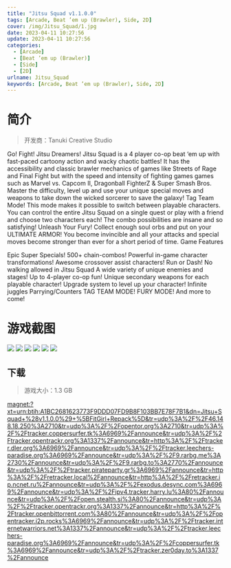 ```yaml
---
title: "Jitsu Squad v1.1.0.0"
tags: [Arcade, Beat ’em up (Brawler), Side, 2D]
cover: /img/Jitsu_Squad/1.jpg
date: 2023-04-11 10:27:56
update: 2023-04-11 10:27:56
categories: 
  - [Arcade]
  - [Beat ’em up (Brawler)]
  - [Side]
  - [2D]
urlname: Jitsu_Squad
keywords: [Arcade, Beat ’em up (Brawler), Side, 2D]
---
```

# 简介

> 开发商：Tanuki Creative Studio

Go! Fight! Jitsu Dreamers!
Jitsu Squad is a 4 player co-op beat ‘em up with fast-paced cartoony action and wacky chaotic battles! It has the accessibility and classic brawler mechanics of games like Streets of Rage and Final Fight but with the speed and intensity of fighting games games such as Marvel vs. Capcom II, Dragonball FighterZ & Super Smash Bros.
Master the difficulty, level up and use your unique special moves and weapons to take down the wicked sorcerer to save the galaxy!
Tag Team Mode!
This mode makes it possible to switch between playable characters. You can control the entire Jitsu Squad on a single quest or play with a friend and choose two characters each! The combo possibilities are insane and so satisfying!
Unleash Your Fury!
Collect enough soul orbs and put on your ULTIMATE ARMOR! You become invincible and all your attacks and special moves become stronger than ever for a short period of time.
Game Features

Epic Super Specials!
500+ chain-combos!
Powerful in-game character transformations!
Awesome crossover assist characters!
Run or Dash! No walking allowed in Jitsu Squad
A wide variety of unique enemies and stages!
Up to 4-player co-op fun!
Unique secondary weapons for each playable character!
Upgrade system to level up your character!
Infinite juggles
Parrying/Counters
TAG TEAM MODE!
FURY MODE!
And more to come!

# 游戏截图

![](/img/Jitsu_Squad/2.jpg)
![](/img/Jitsu_Squad/3.jpg)
![](/img/Jitsu_Squad/4.jpg)
![](/img/Jitsu_Squad/5.jpg)
![](/img/Jitsu_Squad/6.jpg)
![](/img/Jitsu_Squad/7.jpg)


## 下载

> 游戏大小：1.3 GB

[magnet:?xt=urn:btih:A1BC2681623773F9DDD07FD9B8F103BB7E78F7B1&amp;dn=Jitsu+Squad+%28v1.1.0.0%29+%5BFitGirl+Repack%5D&amp;tr=udp%3A%2F%2F46.148.18.250%3A2710&amp;tr=udp%3A%2F%2Fopentor.org%3A2710&amp;tr=udp%3A%2F%2Ftracker.coppersurfer.tk%3A6969%2Fannounce&amp;tr=udp%3A%2F%2Ftracker.opentrackr.org%3A1337%2Fannounce&amp;tr=http%3A%2F%2Ftracker.dler.org%3A6969%2Fannounce&amp;tr=udp%3A%2F%2Ftracker.leechers-paradise.org%3A6969%2Fannounce&amp;tr=udp%3A%2F%2F9.rarbg.me%3A2730%2Fannounce&amp;tr=udp%3A%2F%2F9.rarbg.to%3A2770%2Fannounce&amp;tr=udp%3A%2F%2Ftracker.pirateparty.gr%3A6969%2Fannounce&amp;tr=http%3A%2F%2Fretracker.local%2Fannounce&amp;tr=http%3A%2F%2Fretracker.ip.ncnet.ru%2Fannounce&amp;tr=udp%3A%2F%2Fexodus.desync.com%3A6969%2Fannounce&amp;tr=udp%3A%2F%2Fipv4.tracker.harry.lu%3A80%2Fannounce&amp;tr=udp%3A%2F%2Fopen.stealth.si%3A80%2Fannounce&amp;tr=udp%3A%2F%2Ftracker.opentrackr.org%3A1337%2Fannounce&amp;tr=http%3A%2F%2Ftracker.openbittorrent.com%3A80%2Fannounce&amp;tr=udp%3A%2F%2Fopentracker.i2p.rocks%3A6969%2Fannounce&amp;tr=udp%3A%2F%2Ftracker.internetwarriors.net%3A1337%2Fannounce&amp;tr=udp%3A%2F%2Ftracker.leechers-paradise.org%3A6969%2Fannounce&amp;tr=udp%3A%2F%2Fcoppersurfer.tk%3A6969%2Fannounce&amp;tr=udp%3A%2F%2Ftracker.zer0day.to%3A1337%2Fannounce](magnet:?xt=urn:btih:A1BC2681623773F9DDD07FD9B8F103BB7E78F7B1&amp;dn=Jitsu+Squad+%28v1.1.0.0%29+%5BFitGirl+Repack%5D&amp;tr=udp%3A%2F%2F46.148.18.250%3A2710&amp;tr=udp%3A%2F%2Fopentor.org%3A2710&amp;tr=udp%3A%2F%2Ftracker.coppersurfer.tk%3A6969%2Fannounce&amp;tr=udp%3A%2F%2Ftracker.opentrackr.org%3A1337%2Fannounce&amp;tr=http%3A%2F%2Ftracker.dler.org%3A6969%2Fannounce&amp;tr=udp%3A%2F%2Ftracker.leechers-paradise.org%3A6969%2Fannounce&amp;tr=udp%3A%2F%2F9.rarbg.me%3A2730%2Fannounce&amp;tr=udp%3A%2F%2F9.rarbg.to%3A2770%2Fannounce&amp;tr=udp%3A%2F%2Ftracker.pirateparty.gr%3A6969%2Fannounce&amp;tr=http%3A%2F%2Fretracker.local%2Fannounce&amp;tr=http%3A%2F%2Fretracker.ip.ncnet.ru%2Fannounce&amp;tr=udp%3A%2F%2Fexodus.desync.com%3A6969%2Fannounce&amp;tr=udp%3A%2F%2Fipv4.tracker.harry.lu%3A80%2Fannounce&amp;tr=udp%3A%2F%2Fopen.stealth.si%3A80%2Fannounce&amp;tr=udp%3A%2F%2Ftracker.opentrackr.org%3A1337%2Fannounce&amp;tr=http%3A%2F%2Ftracker.openbittorrent.com%3A80%2Fannounce&amp;tr=udp%3A%2F%2Fopentracker.i2p.rocks%3A6969%2Fannounce&amp;tr=udp%3A%2F%2Ftracker.internetwarriors.net%3A1337%2Fannounce&amp;tr=udp%3A%2F%2Ftracker.leechers-paradise.org%3A6969%2Fannounce&amp;tr=udp%3A%2F%2Fcoppersurfer.tk%3A6969%2Fannounce&amp;tr=udp%3A%2F%2Ftracker.zer0day.to%3A1337%2Fannounce)